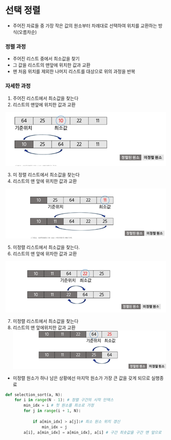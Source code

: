 # 선택 정렬

- 주어진 자료들 중 가장 작은 값의 원소부터 차례대로 선택하여 위치를 교환하는 방식(오름차순)

### 정렬 과정

- 주어진 리스트 중에서 최소값을 찾기
- 그 값을 리스트의 맨앞에 위치한 값과 교환
- 맨 처음 위치를 제외한 나머지 리스트를 대상으로 위의 과정을 반복

### 자세한 과정

1. 주어진 리스트에서 최소값을 찾는다
2. 리스트의 맨앞에 위치한 값과 교환

![img_12.png](img/img_12.png)

3. 미 정렬 리스트에서 최소값을 찾는다
4. 리스트의 맨 앞에 위치한 값과 교환

![img_13.png](img/img_13.png)

5. 미정렬 리스트에서 최소값을 찾는다.
6. 리스트의 맨 앞에 위차한 값과 교환

![img_14.png](img/img_14.png)

7. 미정렬 리스트에서 최소값을 찾는다
8. 리스트의 맨 앞에위치한 값과 교환
   ![img_15.png](img/img_15.png)

- 미정렬 원소가 하나 남은 상황에선 마지막 원소가 가장 큰 값을 갖게 되므로 실행종료

```python
def selection_sort(a, N):
    for i in range(N - 1): # 정렬 구간의 시작 인덱스
        min_idx = i # 첫 원소를 최소로 가정
        for j in range(i + 1, N):

            if a[min_idx] > a[j]:# 최소 원소 위치 갱신
                min_idx = j
        a[i], a[min_idx] = a[min_idx], a[i] # 구간 최솟값을 구간 맨 앞으로
```

